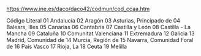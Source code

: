 





https://www.ine.es/daco/daco42/codmun/cod_ccaa.htm

Código 	Literal
01 	Andalucía
02 	Aragón
03 	Asturias, Principado de
04 	Balears, Illes
05 	Canarias
06 	Cantabria
07 	Castilla y León
08 	Castilla - La Mancha
09 	Cataluña
10 	Comunitat Valenciana
11 	Extremadura
12 	Galicia
13 	Madrid, Comunidad de
14 	Murcia, Región de
15 	Navarra, Comunidad Foral de
16 	País Vasco
17 	Rioja, La
18 	Ceuta
19 	Melilla
